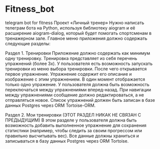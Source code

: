 # Fitness_bot
telegram bot for fitness
Проект «Личный тренер»
Нужно написать телеграм бота на Python, используя библиотеку aiogram и её расширение aiogram-dialog, который будет помогать спортсменам в тренажерном зале. Главное меню приложения должно содержать следующие разделы:

Раздел 1. Тренировки
Приложение должно содержать как минимум одну тренировку. Тренировка представляет из себя перечень упражнений (более 3х). У пользователя есть возможность запускать тренировки из меню выбора тренировки. После чего открывается первое упражнение. Упражнение содержит его описание и изображение с этим упражнением. В один момент отображается только одно упражение. У пользователя должна быть возможность переключаться между упражнениями вперед-назад. При навигации между упражнениями сообщение должно редактироваться, а не отправляться новое. Список упражнений должен быть записан в базе данных Postgres через ORM Tortoise-ORM.

Раздел 2. Мои тренировки
(ЭТОТ РАЗДЕЛ НИКАК НЕ СВЯЗАН С ПРЕДЫДУЩИМ)
В этом разделе у пользователя должна быть возможность добавить выполненное упражнение для сохранения статистики (например, чтобы следить за своим прогрессом или правильно высчитывать вес). Все данные должны храниться и записываться в базу данных Postgres через ORM Tortoise.
